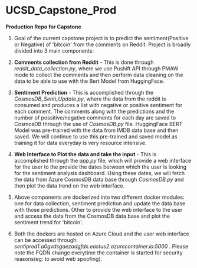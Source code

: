 # UCSD_Capstone_Prod

**Production Repo for Capstone**

1. Goal of the current capstone project is to predict the sentiment(Positive or Negative) of 'bitcoin' from the comments on Reddit. Project is broadly divided into 3 main components:

2. **Comments collection from Reddit** - This is done through _reddit_data_collection.py_, where we use Pushift API through PMAW mode to collect the comments and then perform data cleaning on the data to be able to use with the Bert Model from HuggingFace.

3. **Sentiment Prediction** - This is accomplished through the _CosmosDB_Senti_Update.py_, where the data from the reddit is consumed and produces a list with negative or positive sentiment for each comment. The comments along with the predictions and the number of possitive/negative comments for each day are saved to CosmosDB through the use of _CosmosDB.py_ file. HuggingFace BERT Model was pre-trained with the data from IMDB data base and then saved. We will continue to use this pre-trained and saved model as training it for data everyday is very resource intensive.

4. **Web Interface to Plot the data and take the input** - This is accomplished through the _app.py_ file, which will provide a web interface for the user to the provide the dates between which the user is looking for the sentiment analysis dashboard. Using these dates, we will fetch the data from Azure CosmosDB data base through _CosmosDB.py_ and then plot the data trend on the web interface. 

5. Above components are dockerized into two different docker modules: one for data collection, sentiment prediction and update the data base with those predictions. Other to provide the web interface to the user and access the data from the CosmosDB data base and plot the sentiment trend for 'bitcoin'.

6. Both the dockers are hosted on Azure Cloud and the user web interface can be accessed through: _sentipred1.a0gvdsgaezadgfdx.eastus2.azurecontainer.io:5000_ . Please note the FQDN change everytime the container is started for security reasons(eg: to avoid web spoofing).
